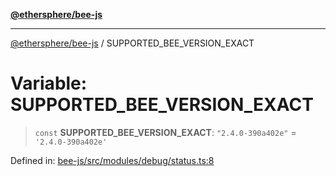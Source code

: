 [**@ethersphere/bee-js**](../Overview.md)

***

[@ethersphere/bee-js](../Overview.md) / SUPPORTED\_BEE\_VERSION\_EXACT

# Variable: SUPPORTED\_BEE\_VERSION\_EXACT

> `const` **SUPPORTED\_BEE\_VERSION\_EXACT**: `"2.4.0-390a402e"` = `'2.4.0-390a402e'`

Defined in: [bee-js/src/modules/debug/status.ts:8](https://github.com/ethersphere/bee-js/blob/3abbe2b1b264d6b586511a56e93badb2236bd09d/src/modules/debug/status.ts#L8)

